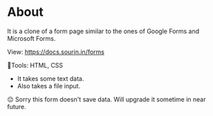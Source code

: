 # About
It is a clone of a form page similar to the ones of Google Forms and Microsoft Forms.

View: https://docs.sourin.in/forms

🔨Tools: HTML, CSS

- It takes some text data.
- Also takes a file input.

😔 Sorry this form doesn't save data. Will upgrade it sometime in near future.
